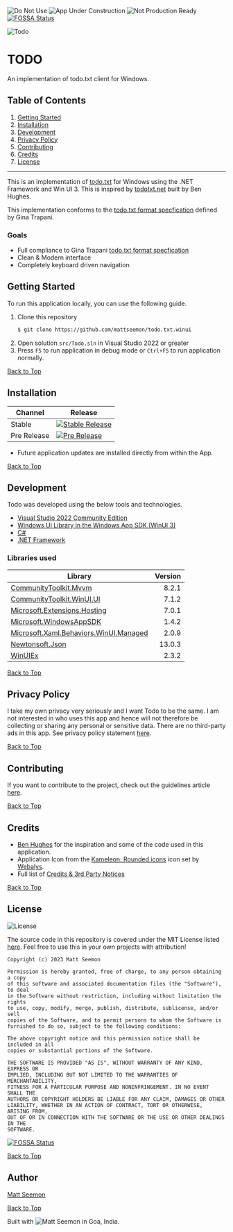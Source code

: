 ![Do Not Use](https://img.shields.io/badge/do_not_use-red?style=for-the-badge)
![App Under Construction](https://img.shields.io/badge/app_under_construction-blue?style=for-the-badge)
![Not Production Ready](https://img.shields.io/badge/NOT%20PRODUCTION%20READY-red?style=for-the-badge)
[![FOSSA Status](https://app.fossa.com/api/projects/git%2Bgithub.com%2Fmattseemon%2Ftodo.txt.winui.svg?type=shield&issueType=license)](https://app.fossa.com/projects/git%2Bgithub.com%2Fmattseemon%2Ftodo.txt.winui?ref=badge_shield&issueType=license)

![Todo](./assets/Todo-128.png)

# TODO

An implementation of todo.txt client for Windows.

## Table of Contents
1. [Getting Started](#getting-started)
2. [Installation](#installation)
3. [Development](#development)
4. [Privacy Policy](#privacy-policy)
5. [Contributing](#contributing)
6. [Credits](#credits)
7. [License](#license)

---
This is an implementation of [todo.txt](http://todotxt.org/) for Windows using the .NET Framework and Win UI 3. This is inspired by [todotxt.net](https://github.com/benrhughes/todotxt.net) built by Ben Hughes.

This implementation conforms to the [todo.txt format specfication](https://github.com/todotxt/todo.txt) defined by Gina Trapani.

### Goals
* Full compliance to Gina Trapani [todo.txt format specfication](https://github.com/todotxt/todo.txt)
* Clean & Modern interface
* Completely keyboard driven navigation

## Getting Started

To run this application locally, you can use the following guide.

1. Clone this repository 
   ```bash
   $ git clone https://github.com/mattseemon/todo.txt.winui
   ```
2. Open solution `src/Todo.sln` in Visual Studio 2022 or greater
3. Press `F5` to run application in debug mode or `Ctrl+F5` to run application normally.

[Back to Top](#table-of-contents)
## Installation

Channel | Release
------- | -------
Stable | [![Stable Release](https://img.shields.io/github/v/release/mattseemon/todo.txt.winui?label=%20&logo=windows&style=for-the-badge)](https://github.com/mattseemon/todo.txt.winui/releases/latest)
Pre Release | [![Pre Release](https://img.shields.io/github/v/release/mattseemon/todo.txt.winui?include_prereleases&label=%20&logo=windows&style=for-the-badge)](https://github.com/mattseemon/todo.txt.winui/releases)

 * Future application updates are installed directly from within the App.

[Back to Top](#table-of-contents)
## Development

Todo was developed using the below tools and technologies.
 * [Visual Studio 2022 Community Edition](https://visualstudio.microsoft.com/)
 * [Windows UI Library in the Windows App SDK (WinUI 3)](https://learn.microsoft.com/en-us/windows/apps/winui/winui3/)
 * [C#](https://docs.microsoft.com/en-us/dotnet/csharp/)
 * [.NET Framework](https://docs.microsoft.com/en-gb/dotnet/)

### Libraries used

Library | Version 
------- | -------:
[CommunityToolkit.Mvvm ](https://github.com/CommunityToolkit/dotnet)|8.2.1
[CommunityToolkit.WinUI.UI](https://github.com/CommunityToolkit/WindowsCommunityToolkit)|7.1.2
[Microsoft.Extensions.Hosting](https://github.com/dotnet/runtime)|7.0.1
[Microsoft.WindowsAppSDK](https://github.com/microsoft/windowsappsdk)|1.4.2
[Microsoft.Xaml.Behaviors.WinUI.Managed](https://github.com/Microsoft/XamlBehaviors)|2.0.9
[Newtonsoft.Json](https://www.newtonsoft.com/json)|13.0.3
[WinUIEx](https://github.com/dotMorten/WinUIEx)|2.3.2

[Back to Top](#table-of-contents)

## Privacy Policy
I take my own privacy very seriously and I want Todo to be the same. I am not interested in who uses this app and hence will not therefore be collecting or sharing any personal or sensitive data. There are no third-party ads in this app. See privacy policy statement [here](PRIVACY.md).

[Back to Top](#table-of-contents)
## Contributing

If you want to contribute to the project, check out the guidelines article [here](CONTRIBUTING.md). 

[Back to Top](#table-of-contents)
## Credits
 * [Ben Hughes](https://github.com/benrhughes) for the inspiration and some of the code used in this application.
 * Application Icon from the [Kameleon: Rounded icons](https://www.iconfinder.com/search/icons?family=kameleon-icons-rounded) icon set by [Webalys](https://www.iconfinder.com/webalys).
 * Full list of [Credits & 3rd Party Notices](CREDITS.md)

[Back to Top](#table-of-contents)
## License
![License](https://img.shields.io/github/license/mattseemon/todo.txt.winui?style=for-the-badge)

The source code in this repository is covered under the MIT License listed [here](LICENSE]). Feel free to use this in your own projects with attribution!

```
Copyright (c) 2023 Matt Seemon

Permission is hereby granted, free of charge, to any person obtaining a copy
of this software and associated documentation files (the "Software"), to deal
in the Software without restriction, including without limitation the rights
to use, copy, modify, merge, publish, distribute, sublicense, and/or sell
copies of the Software, and to permit persons to whom the Software is
furnished to do so, subject to the following conditions:

The above copyright notice and this permission notice shall be included in all
copies or substantial portions of the Software.

THE SOFTWARE IS PROVIDED "AS IS", WITHOUT WARRANTY OF ANY KIND, EXPRESS OR
IMPLIED, INCLUDING BUT NOT LIMITED TO THE WARRANTIES OF MERCHANTABILITY,
FITNESS FOR A PARTICULAR PURPOSE AND NONINFRINGEMENT. IN NO EVENT SHALL THE
AUTHORS OR COPYRIGHT HOLDERS BE LIABLE FOR ANY CLAIM, DAMAGES OR OTHER
LIABILITY, WHETHER IN AN ACTION OF CONTRACT, TORT OR OTHERWISE, ARISING FROM,
OUT OF OR IN CONNECTION WITH THE SOFTWARE OR THE USE OR OTHER DEALINGS IN THE
SOFTWARE.
```

[![FOSSA Status](https://app.fossa.com/api/projects/git%2Bgithub.com%2Fmattseemon%2Ftodo.txt.winui.svg?type=large&issueType=license)](https://app.fossa.com/projects/git%2Bgithub.com%2Fmattseemon%2Ftodo.txt.winui?ref=badge_large&issueType=license)

[Back to Top](#table-of-contents)
## Author

[Matt Seemon](@mattseemon)

[Back to Top](#table-of-contents)

Built with ![Matt Seemon](./assets/heart.png) in Goa, India.